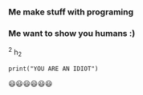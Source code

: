 ### Me make stuff with programing
### Me want to show you humans :)

<sup>2</sup>
h<sub>2</sub></sub>

```
print("YOU ARE AN IDIOT")
```

:smiley::smiley::smiley::smiley::smiley::smiley:

<!--
**vitor-luis3301/vitor-luis3301** is a ✨ _special_ ✨ repository because its `README.md` (this file) appears on your GitHub profile.

Here are some ideas to get you started:

- 🔭 I’m currently working on ...
- 🌱 I’m currently learning ...
- 👯 I’m looking to collaborate on ...
- 🤔 I’m looking for help with ...
- 💬 Ask me about ...
- 📫 How to reach me: ...
- 😄 Pronouns: ...
- ⚡ Fun fact: ...
-->
